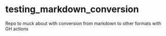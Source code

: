 # testing_markdown_conversion
Repo to muck about with conversion from markdown to other formats with GH actions
